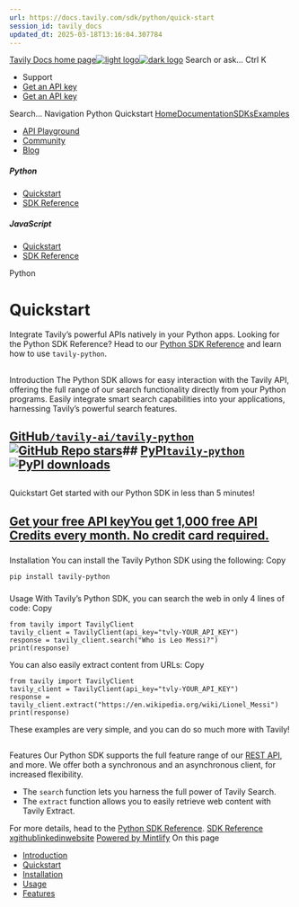 ```yaml
---
url: https://docs.tavily.com/sdk/python/quick-start
session_id: tavily_docs
updated_dt: 2025-03-18T13:16:04.307784
---
```

[Tavily Docs home page![light logo](https://mintlify.s3.us-west-1.amazonaws.com/tavilyai/logo/light.svg)![dark logo](https://mintlify.s3.us-west-1.amazonaws.com/tavilyai/logo/dark.svg)](https://tavily.com/)
Search or ask...
Ctrl K
  * Support
  * [Get an API key](https://app.tavily.com)
  * [Get an API key](https://app.tavily.com)


Search...
Navigation
Python
Quickstart
[Home](https://docs.tavily.com/welcome)[Documentation](https://docs.tavily.com/documentation/about)[SDKs](https://docs.tavily.com/sdk/python/quick-start)[Examples](https://docs.tavily.com/examples/use-cases/data-enrichment)
* [API Playground](https://app.tavily.com/playground)
* [Community](https://community.tavily.com)
* [Blog](https://blog.tavily.com)
##### Python
  * [Quickstart](https://docs.tavily.com/sdk/python/quick-start)
  * [SDK Reference](https://docs.tavily.com/sdk/python/reference)


##### JavaScript
  * [Quickstart](https://docs.tavily.com/sdk/javascript/quick-start)
  * [SDK Reference](https://docs.tavily.com/sdk/javascript/reference)


Python
# Quickstart
Integrate Tavily’s powerful APIs natively in your Python apps.
Looking for the Python SDK Reference? Head to our [Python SDK Reference](https://docs.tavily.com/sdk/python/reference) and learn how to use `tavily-python`.
## 
[​](https://docs.tavily.com/sdk/python/quick-start#introduction)
Introduction
The Python SDK allows for easy interaction with the Tavily API, offering the full range of our search functionality directly from your Python programs. Easily integrate smart search capabilities into your applications, harnessing Tavily’s powerful search features.
## [GitHub`/tavily-ai/tavily-python`![GitHub Repo stars](https://img.shields.io/github/stars/tavily-ai/tavily-python?style=social)](https://github.com/tavily-ai/tavily-python)## [PyPI`tavily-python`![PyPI downloads](https://img.shields.io/pypi/dm/tavily-python)](https://pypi.org/project/tavily-python)
## 
[​](https://docs.tavily.com/sdk/python/quick-start#quickstart)
Quickstart
Get started with our Python SDK in less than 5 minutes!
## [Get your free API keyYou get 1,000 free API Credits every month. **No credit card required.**](https://app.tavily.com)
### 
[​](https://docs.tavily.com/sdk/python/quick-start#installation)
Installation
You can install the Tavily Python SDK using the following:
Copy
```
pip install tavily-python

```

### 
[​](https://docs.tavily.com/sdk/python/quick-start#usage)
Usage
With Tavily’s Python SDK, you can search the web in only 4 lines of code:
Copy
```
from tavily import TavilyClient
tavily_client = TavilyClient(api_key="tvly-YOUR_API_KEY")
response = tavily_client.search("Who is Leo Messi?")
print(response)

```

You can also easily extract content from URLs:
Copy
```
from tavily import TavilyClient
tavily_client = TavilyClient(api_key="tvly-YOUR_API_KEY")
response = tavily_client.extract("https://en.wikipedia.org/wiki/Lionel_Messi")
print(response)

```

These examples are very simple, and you can do so much more with Tavily!
## 
[​](https://docs.tavily.com/sdk/python/quick-start#features)
Features
Our Python SDK supports the full feature range of our [REST API](https://docs.tavily.com/api-reference), and more. We offer both a synchronous and an asynchronous client, for increased flexibility.
  * The `search` function lets you harness the full power of Tavily Search.
  * The `extract` function allows you to easily retrieve web content with Tavily Extract.


For more details, head to the [Python SDK Reference](https://docs.tavily.com/sdk/python/reference).
[SDK Reference](https://docs.tavily.com/sdk/python/reference)
[x](https://x.com/tavilyai)[github](https://github.com/tavily-ai)[linkedin](https://linkedin.com/company/tavily)[website](https://tavily.com)
[Powered by Mintlify](https://mintlify.com/preview-request?utm_campaign=poweredBy&utm_medium=docs&utm_source=docs.tavily.com)
On this page
  * [Introduction](https://docs.tavily.com/sdk/python/quick-start#introduction)
  * [Quickstart](https://docs.tavily.com/sdk/python/quick-start#quickstart)
  * [Installation](https://docs.tavily.com/sdk/python/quick-start#installation)
  * [Usage](https://docs.tavily.com/sdk/python/quick-start#usage)
  * [Features](https://docs.tavily.com/sdk/python/quick-start#features)


